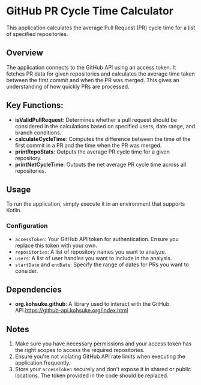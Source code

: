 # GitHub PR Cycle Time Calculator

This application calculates the average Pull Request (PR) cycle time for a list of specified repositories.

## Overview

The application connects to the GitHub API using an access token. It fetches PR data for given repositories and calculates the average time taken between the first commit and when the PR was merged. This gives an understanding of how quickly PRs are processed.

## Key Functions:

- **isValidPullRequest**: Determines whether a pull request should be considered in the calculations based on specified users, date range, and branch conditions.
- **calculateCycleTime**: Computes the difference between the time of the first commit in a PR and the time when the PR was merged.
- **printRepoStats**: Outputs the average PR cycle time for a given repository.
- **printNetCycleTime**: Outputs the net average PR cycle time across all repositories.

## Usage

To run the application, simply execute it in an environment that supports Kotlin.

### Configuration

- `accessToken`: Your GitHub API token for authentication. Ensure you replace this token with your own.
- `repositories`: A list of repository names you want to analyze.
- `users`: A list of user handles you want to include in the analysis.
- `startDate` and `endDate`: Specify the range of dates for PRs you want to consider.

## Dependencies

- **org.kohsuke.github**: A library used to interact with the GitHub API.https://github-api.kohsuke.org/index.html

## Notes

1. Make sure you have necessary permissions and your access token has the right scopes to access the required repositories.
2. Ensure you're not violating GitHub API rate limits when executing the application frequently.
3. Store your `accessToken` securely and don't expose it in shared or public locations. The token provided in the code should be replaced.
